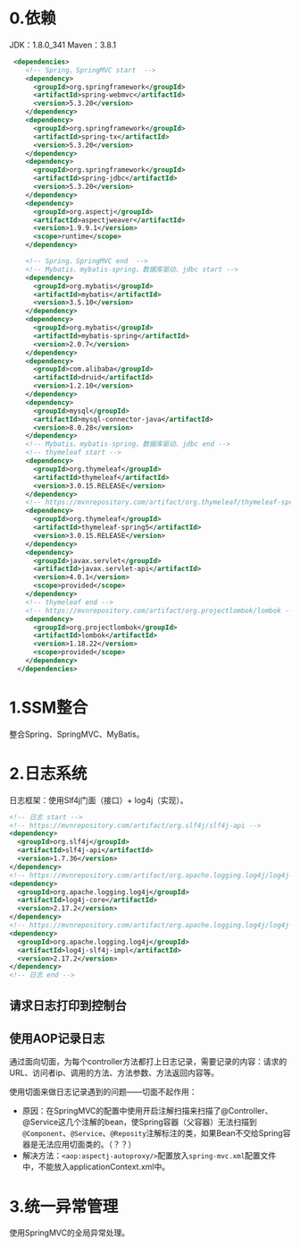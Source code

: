 

# 0.依赖

JDK：1.8.0_341     Maven：3.8.1

```xml
 <dependencies>
    <!-- Spring、SpringMVC start  -->
    <dependency>
      <groupId>org.springframework</groupId>
      <artifactId>spring-webmvc</artifactId>
      <version>5.3.20</version>
    </dependency>
    <dependency>
      <groupId>org.springframework</groupId>
      <artifactId>spring-tx</artifactId>
      <version>5.3.20</version>
    </dependency>
    <dependency>
      <groupId>org.springframework</groupId>
      <artifactId>spring-jdbc</artifactId>
      <version>5.3.20</version>
    </dependency>
    <dependency>
      <groupId>org.aspectj</groupId>
      <artifactId>aspectjweaver</artifactId>
      <version>1.9.9.1</version>
      <scope>runtime</scope>
    </dependency>

    <!-- Spring、SpringMVC end  -->
    <!-- Mybatis、mybatis-spring、数据库驱动、jdbc start -->
    <dependency>
      <groupId>org.mybatis</groupId>
      <artifactId>mybatis</artifactId>
      <version>3.5.10</version>
    </dependency>
    <dependency>
      <groupId>org.mybatis</groupId>
      <artifactId>mybatis-spring</artifactId>
      <version>2.0.7</version>
    </dependency>
    <dependency>
      <groupId>com.alibaba</groupId>
      <artifactId>druid</artifactId>
      <version>1.2.10</version>
    </dependency>
    <dependency>
      <groupId>mysql</groupId>
      <artifactId>mysql-connector-java</artifactId>
      <version>8.0.28</version>
    </dependency>
    <!-- Mybatis、mybatis-spring、数据库驱动、jdbc end -->
    <!-- thymeleaf start -->
    <dependency>
      <groupId>org.thymeleaf</groupId>
      <artifactId>thymeleaf</artifactId>
      <version>3.0.15.RELEASE</version>
    </dependency>
    <!-- https://mvnrepository.com/artifact/org.thymeleaf/thymeleaf-spring5 -->
    <dependency>
      <groupId>org.thymeleaf</groupId>
      <artifactId>thymeleaf-spring5</artifactId>
      <version>3.0.15.RELEASE</version>
    </dependency>
    <dependency>
      <groupId>javax.servlet</groupId>
      <artifactId>javax.servlet-api</artifactId>
      <version>4.0.1</version>
      <scope>provided</scope>
    </dependency>
    <!-- thymeleaf end -->
    <!-- https://mvnrepository.com/artifact/org.projectlombok/lombok -->
    <dependency>
      <groupId>org.projectlombok</groupId>
      <artifactId>lombok</artifactId>
      <version>1.18.22</version>
      <scope>provided</scope>
    </dependency>
  </dependencies>
```

# 1.SSM整合

整合Spring、SpringMVC、MyBatis。



# 2.日志系统

日志框架：使用Slf4j门面（接口）+ log4j（实现）。

```xml
<!-- 日志 start -->
<!-- https://mvnrepository.com/artifact/org.slf4j/slf4j-api -->
<dependency>
  <groupId>org.slf4j</groupId>
  <artifactId>slf4j-api</artifactId>
  <version>1.7.36</version>
</dependency>
<!-- https://mvnrepository.com/artifact/org.apache.logging.log4j/log4j-core -->
<dependency>
  <groupId>org.apache.logging.log4j</groupId>
  <artifactId>log4j-core</artifactId>
  <version>2.17.2</version>
</dependency>
<!-- https://mvnrepository.com/artifact/org.apache.logging.log4j/log4j-slf4j-impl -->
<dependency>
  <groupId>org.apache.logging.log4j</groupId>
  <artifactId>log4j-slf4j-impl</artifactId>
  <version>2.17.2</version>
</dependency>
<!-- 日志 end -->
```

## 请求日志打印到控制台





## 使用AOP记录日志

通过面向切面，为每个controller方法都打上日志记录，需要记录的内容：请求的URL、访问者ip、调用的方法、方法参数、方法返回内容等。



使用切面来做日志记录遇到的问题——切面不起作用：

- 原因：在SpringMVC的配置中使用开启注解扫描来扫描了@Controller、@Service这几个注解的bean，使Spring容器（父容器）无法扫描到`@Component`、`@Service`、`@Reposity`注解标注的类，如果Bean不交给Spring容器是无法应用切面类的。（？？）
- 解决方法：`<aop:aspectj-autoproxy/>`配置放入`spring-mvc.xml`配置文件中，不能放入applicationContext.xml中。



# 3.统一异常管理

使用SpringMVC的全局异常处理。



























